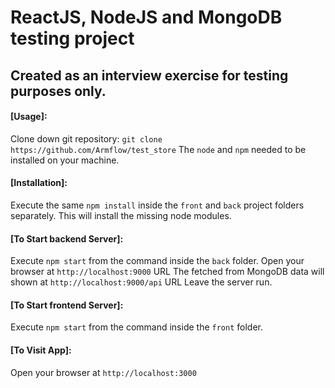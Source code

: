 # ReactJS, NodeJS and MongoDB testing project

## Created as an interview exercise for testing purposes only.


#### [Usage]:  
Clone down git repository: 
`git clone https://github.com/Armflow/test_store`
The `node` and `npm` needed to be installed on your machine.  

#### [Installation]:
Execute the same `npm install` inside the `front` and `back` project folders separately.
This will install the missing node modules.

#### [To Start backend Server]:
Execute `npm start` from the command inside the `back` folder. 
Open your browser at `http://localhost:9000` URL
The fetched from MongoDB data will shown at `http://localhost:9000/api` URL
Leave the server run.

#### [To Start frontend Server]:
Execute `npm start` from the command inside the `front` folder. 

#### [To Visit App]:
Open your browser at `http://localhost:3000`




